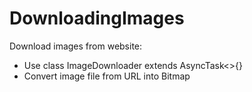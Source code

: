 # DownloadingImages
Download images from website:
- Use class ImageDownloader extends AsyncTask<>{}
- Convert image file from URL into Bitmap
